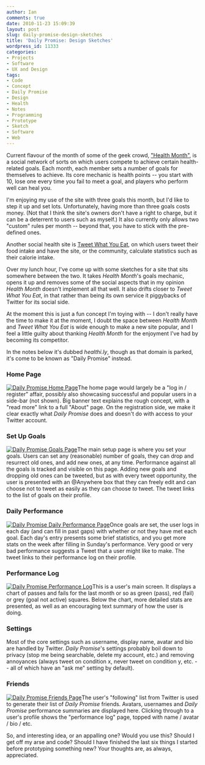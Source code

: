 ```yaml
---
author: Ian
comments: true
date: 2010-11-23 15:09:39
layout: post
slug: daily-promise-design-sketches
title: 'Daily Promise: Design Sketches'
wordpress_id: 11333
categories:
- Projects
- Software
- UX and Design
tags:
- Code
- Concept
- Daily Promise
- Design
- Health
- Notes
- Programming
- Prototype
- Sketch
- Software
- Web
---
```


Current flavour of the month of some of the geek crowd, ["Health Month"](http://www.healthmonth.com), is a social network of sorts on which users compete to achieve certain health-related goals.  Each month, each member sets a number of goals for themselves to achieve.  Its core mechanic is health points -- you start with 10, lose one every time you fail to meet a goal, and players who perform well can heal you.

I'm enjoying my use of the site with three goals this month, but I'd like to step it up and set lots.  Unfortunately, having more than three goals costs money.  (Not that I think the site's owners don't have a right to charge, but it can be a deterrent to users such as myself.)  It also currently only allows two "custom" rules per month -- beyond that, you have to stick with the pre-defined ones.

Another social health site is [Tweet What You Eat](http://www.tweetwhatyoueat.com), on which users tweet their food intake and have the site, or the community, calculate statistics such as their calorie intake.

Over my lunch hour, I've come up with some sketches for a site that sits somewhere between the two.  It takes _Health Month_'s goals mechanic, opens it up and removes some of the social aspects that in my opinion _Health Month_ doesn't implement all that well.  It also drifts closer to _Tweet What You Eat_, in that rather than being its own service it piggybacks of Twitter for its social side.

At the moment this is just a fun concept I'm toying with -- I don't really have the time to make it at the moment, I doubt the space between _Health Month_ and _Tweet What You Eat_ is wide enough to make a new site popular, and I feel a little guilty about thanking _Health Month_ for the enjoyment I've had by becoming its competitor.

In the notes below it's dubbed _healthi.ly_, though as that domain is parked, it's come to be known as "Daily Promise" instead.

### Home Page

[![Daily Promise Home Page](https://files.ianrenton.com/sites/blog/2010/11/healthily-front-229x300.jpg)](https://files.ianrenton.com/sites/blog/2010/11/healthily-front.jpg)The home page would largely be a "log in / register" affair, possibly also showcasing successful and popular users in a side-bar (not shown).  Big banner text explains the rough concept, with a "read more" link to a full "About" page.  On the registration side, we make it clear exactly what _Daily Promise_ does and doesn't do with access to your Twitter account.

### Set Up Goals

[![Daily Promise Goals Page](https://files.ianrenton.com/sites/blog/2010/11/healthily-setup-228x300.jpg)](https://files.ianrenton.com/sites/blog/2010/11/healthily-setup.jpg)The main setup page is where you set your goals.  Users can set any (reasonable) number of goals, they can drop and resurrect old ones, and add new ones, at any time.  Performance against all the goals is tracked and visible on this page.  Adding new goals and dropping old ones can be tweeted, but as with every tweet opportunity, the user is presented with an @Anywhere box that they can freely edit and can choose not to tweet as easily as they can choose _to_ tweet.  The tweet links to the list of goals on their profile.

### Daily Performance

[![Daily Promise Daily Performance Page](https://files.ianrenton.com/sites/blog/2010/11/healthily-daily-236x300.jpg)](https://files.ianrenton.com/sites/blog/2010/11/healthily-daily.jpg)Once goals are set, the user logs in each day (and can fill in past gaps) with whether or not they have met each goal.  Each day's entry presents some brief statistics, and you get more stats on the week after filling in Sunday's performance.  Very good or very bad performance suggests a Tweet that a user might like to make.  The tweet links to their performance log on their profile.

### Performance Log

[![Daily Promise Performance Log](https://files.ianrenton.com/sites/blog/2010/11/healthily-log-232x300.jpg)](https://files.ianrenton.com/sites/blog/2010/11/healthily-log.jpg)This is a user's main screen.  It displays a chart of passes and fails for the last month or so as green (pass), red (fail) or grey (goal not active) squares.  Below the chart, more detailed stats are presented, as well as an encouraging text summary of how the user is doing.

### Settings

Most of the core settings such as username, display name, avatar and bio are handled by Twitter.  _Daily Promise_'s settings probably boil down to privacy (stop me being searchable, delete my account, etc.) and removing annoyances (always tweet on condition x, never tweet on condition y, etc. -- all of which have an "ask me" setting by default).

### Friends

[![Daily Promise Friends Page](https://files.ianrenton.com/sites/blog/2010/11/healthily-friends-232x300.jpg)](https://files.ianrenton.com/sites/blog/2010/11/healthily-friends.jpg)The user's "following" list from Twitter is used to generate their list of _Daily Promise_ friends.  Avatars, usernames and _Daily Promise_ performance summaries are displayed here.  Clicking through to a user's profile shows the "performance log" page, topped with name / avatar / bio / etc.

  

So, and interesting idea, or an appalling one?  Would you use this?  Should I get off my arse and code?  Should I have finished the last six things I started before prototyping something new?  Your thoughts are, as always, appreciated.
